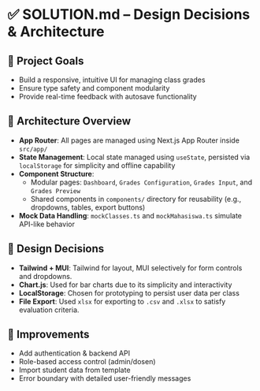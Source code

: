 # ✅ SOLUTION.md – Design Decisions & Architecture

## 🎯 Project Goals
- Build a responsive, intuitive UI for managing class grades
- Ensure type safety and component modularity
- Provide real-time feedback with autosave functionality

## 📐 Architecture Overview
- **App Router**: All pages are managed using Next.js App Router inside `src/app/`
- **State Management**: Local state managed using `useState`, persisted via `localStorage` for simplicity and offline capability
- **Component Structure**:
  - Modular pages: `Dashboard`, `Grades Configuration`, `Grades Input`, and `Grades Preview`
  - Shared components in `components/` directory for reusability (e.g., dropdowns, tables, export buttons)
- **Mock Data Handling**: `mockClasses.ts` and `mockMahasiswa.ts` simulate API-like behavior

## 🧩 Design Decisions
- **Tailwind + MUI**: Tailwind for layout, MUI selectively for form controls and dropdowns.
- **Chart.js**: Used for bar charts due to its simplicity and interactivity
- **LocalStorage**: Chosen for prototyping to persist user data per class
- **File Export**: Used `xlsx` for exporting to `.csv` and `.xlsx` to satisfy evaluation criteria.

## 🧠 Improvements
- Add authentication & backend API
- Role-based access control (admin/dosen)
- Import student data from template
- Error boundary with detailed user-friendly messages
